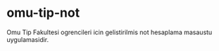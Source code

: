 # omu-tip-not
Omu Tip Fakultesi ogrencileri icin gelistirilmis not hesaplama masaustu uygulamasidir.
